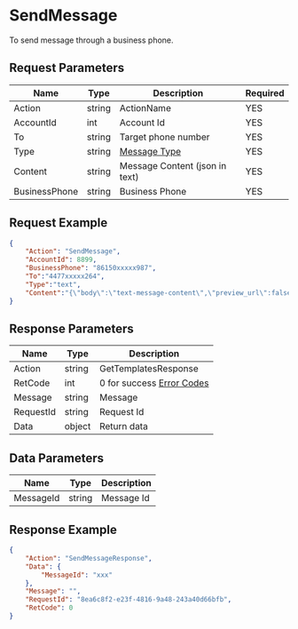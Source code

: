 # SendMessage
To send message through a business phone.  
## Request Parameters
| Name          | Type   | Description                                | Required |
| ------------- | ------ | ------------------------------------------ | -------- |
| Action        | string | ActionName                                 | YES      |
| AccountId     | int    | Account Id                                 | YES      |
| To            | string | Target phone number                        | YES      |
| Type          | string | [Message Type](./999-Enum.md#message_type) | YES      |
| Content       | string | Message Content (json in text)             | YES      |
| BusinessPhone | string | Business Phone                             | YES      |


## Request Example
```json
{
    "Action": "SendMessage",
    "AccountId": 8899,
    "BusinessPhone": "86150xxxxx987",
    "To":"4477xxxxx264",
    "Type":"text",
    "Content":"{\"body\":\"text-message-content\",\"preview_url\":false}"
}
```

## Response Parameters
| Name      | Type   | Description                                           |
| --------- | ------ | ----------------------------------------------------- |
| Action    | string | GetTemplatesResponse                                  |
| RetCode   | int    | 0 for success [Error Codes](./999-Enum.md#error_code) |
| Message   | string | Message                                               |
| RequestId | string | Request Id                                            |
| Data      | object | Return data                                           |

## Data Parameters
| Name      | Type   | Description |
| --------- | ------ | ----------- |
| MessageId | string | Message Id  |


## Response Example
```json
{
    "Action": "SendMessageResponse",
    "Data": {
        "MessageId": "xxx"
    },
    "Message": "",
    "RequestId": "8ea6c8f2-e23f-4816-9a48-243a40d66bfb",
    "RetCode": 0
}
```